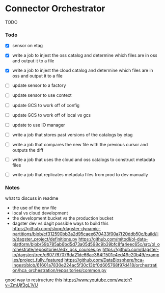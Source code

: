 # Connector Orchestrator
TODO

### Todo
- [x] sensor on etag
- [x] write a job to injest the oss catalog and determine which files are in oss and output it to a file
- [x] write a job to injest the cloud catalog and determine which files are in oss and output it to a file
- [ ] update sensor to a factory
- [ ] update sensor to use context
- [ ] update GCS to work off of config
- [ ] update GCS to work off of local vs gcs
- [ ] update to use IO manager
- [ ] write a job that stores past versions of the catalogs by etag
- [ ] write a job that compares the new file with the previous cursor and outputs the diff
- [ ] write a job that uses the cloud and oss catalogs to construct metadata files
- [ ] write a job that replicates metadata files from prod to dev manually


### Notes
what to discuss in readme
- the use of the env file
- local vs cloud development
- the development bucket vs the production bucket
- dagster dev vs dagit
possible ways to build this
https://github.com/slopp/dagster-dynamic-partitions/blob/cf312590bb3a2d95caee670433f00a7f20ddb50c/build/lib/dagster_project/definitions.py
https://github.com/mitodl/ol-data-platform/blob/59b785ab6bd5d73a05d598c9b39bfc8fa4eec65c/src/ol_orchestrate/repositories/edx_gcs_courses.py
https://github.com/dagster-io/dagster/tree/c607767076da21de66ac364f1501c4ed49c20b49/examples/project_fully_featured
https://github.com/DataBiosphere/hca-ingest/blob/61601a7830e224ac5f30c13bf0d605768f97d418/orchestration/hca_orchestration/repositories/common.py

good way to restructure this
https://www.youtube.com/watch?v=ZmUjf3gL1VU
